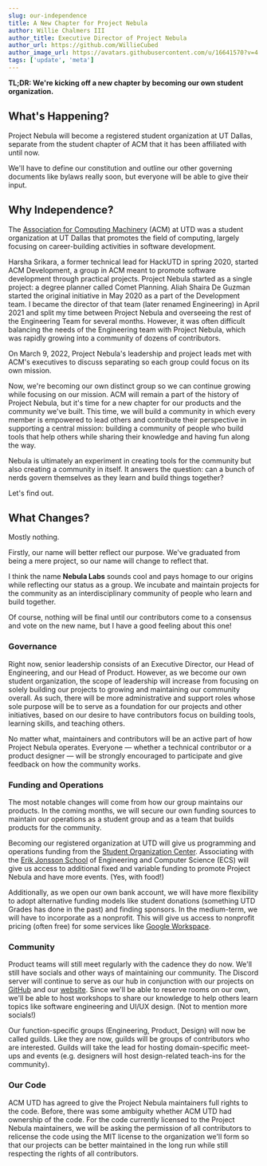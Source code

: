 ```yaml
---
slug: our-independence
title: A New Chapter for Project Nebula
author: Willie Chalmers III
author_title: Executive Director of Project Nebula
author_url: https://github.com/WillieCubed
author_image_url: https://avatars.githubusercontent.com/u/16641570?v=4
tags: ['update', 'meta']
---
```


<head>
  <meta property="og:type" content="website" />
  <meta property="og:title" content="A New Chapter for Project Nebula" />
  <meta property="og:site_name" content="Project Nebula Blog" />
  <meta property="og:description" content="Project Nebula is becoming its own registered student organization, complete with more money for snacks and events along with more opportunities for getting involved." />
  <meta
    property="og:image"
    content="/img/logos/nebula-logo-full-bleed.png"
  />
</head>

**TL;DR: We're kicking off a new chapter by becoming our own student organization.**

## What's Happening?

Project Nebula will become a registered student organization at UT Dallas,
separate from the student chapter of ACM that it has been affiliated with
until now.

We'll have to define our constitution and outline our other governing documents
like bylaws really soon, but everyone will be able to give their input.

## Why Independence?

The [Association for Computing Machinery](https://acmutd.co) (ACM) at UTD was a
student organization at UT Dallas that promotes the field of computing, largely
focusing on career-building activities in software development.

Harsha Srikara, a former technical lead for HackUTD in spring 2020, started ACM
Development, a group in ACM meant to promote software development through
practical projects. Project Nebula started as a single project: a degree planner
called Comet Planning. Aliah Shaira De Guzman started the original initiative in
May 2020 as a part of the Development team. I became the director of that team
(later renamed Engineering) in April 2021 and split my time between Project
Nebula and overseeing the rest of the Engineering Team for several months.
However, it was often difficult balancing the needs of the Engineering team with
Project Nebula, which was rapidly growing into a community of dozens of
contributors.

On March 9, 2022, Project Nebula's leadership and project leads met with ACM's
executives to discuss separating so each group could focus on its own mission.

Now, we're becoming our own distinct group so we can continue growing while
focusing on our mission. ACM will remain a part of the history of Project
Nebula, but it's time for a new chapter for our products and the community we've
built. This time, we will build a community in which every member is empowered
to lead others and contribute their perspective in supporting a central mission:
building a community of people who build tools that help others while sharing
their knowledge and having fun along the way.

Nebula is ultimately an experiment in creating tools for the community but also
creating a community in itself. It answers the question: can a bunch of nerds
govern themselves as they learn and build things together?

Let's find out.

## What Changes?

Mostly nothing.

Firstly, our name will better reflect our purpose. We've graduated from being a
mere project, so our name will change to reflect that.

I think the name **Nebula Labs** sounds cool and pays homage to our origins while
reflecting our status as a group. We incubate and maintain projects for the
community as an interdisciplinary community of people who learn and build
together.

Of course, nothing will be final until our contributors come to a consensus and
vote on the new name, but I have a good feeling about this one!

### Governance

Right now, senior leadership consists of an Executive Director, our Head of
Engineering, and our Head of Product. However, as we become our own student
organization, the scope of leadership will increase from focusing on solely
building our projects to growing and maintaining our community overall. As such,
there will be more administrative and support roles whose sole purpose will be
to serve as a foundation for our projects and other initiatives, based on our
desire to have contributors focus on building tools, learning skills, and
teaching others.

No matter what, maintainers and contributors will be an active part of how
Project Nebula operates. Everyone — whether a technical contributor or a
product designer — will be strongly encouraged to participate and give feedback
on how the community works.

### Funding and Operations

The most notable changes will come from how our group maintains our products. In
the coming months, we will secure our own funding sources to maintain our
operations as a student group and as a team that builds products for the
community.

Becoming our registered organization at UTD will give us programming and
operations funding from the [Student Organization Center](https://soc.utdallas.edu/).
Associating with the [Erik Jonsson School](https://engineering.utdallas.edu/) of
Engineering and Computer Science (ECS) will give us access to additional fixed
and variable funding to promote Project Nebula and have more events. (Yes, with
food!)

Additionally, as we open our own bank account, we will have more flexibility to
adopt alternative funding models like student donations (something UTD Grades
has done in the past) and finding sponsors. In the medium-term, we will have to
incorporate as a nonprofit. This will give us access to nonprofit pricing (often
free) for some services like [Google Workspace](https://www.google.com/nonprofits/workspace/compare/).

### Community

Product teams will still meet regularly with the cadence they do now. We'll
still have socials and other ways of maintaining our community. The Discord
server will continue to serve as our hub in conjunction with our projects on
[GitHub](https://github.com/UTDNebula) and our [website](http://about.utdnebula.com/docs/about/projects/overview).
Since we'll be able to reserve rooms on our own, we'll be able to host workshops
to share our knowledge to help others learn topics like software engineering and
UI/UX design. (Not to mention more socials!)

Our function-specific groups (Engineering, Product, Design) will now be called
guilds. Like they are now, guilds will be groups of contributors who are
interested. Guilds will take the lead for hosting domain-specific meet-ups and
events (e.g. designers will host design-related teach-ins for the community).

### Our Code

ACM UTD has agreed to give the Project Nebula maintainers full rights to the
code. Before, there was some ambiguity whether ACM UTD had ownership of the
code. For the code currently licensed to the Project Nebula maintainers, we will
be asking the permission of all contributors to relicense the code using the MIT
license to the organization we'll form so that our projects can be better
maintained in the long run while still respecting the rights of all contributors.
